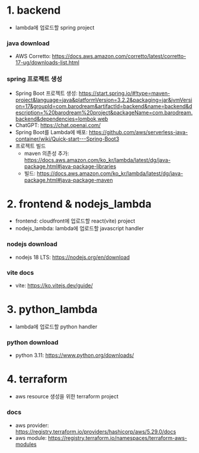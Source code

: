 # 1. backend

- lambda에 업로드할 spring project

### java download

- AWS Corretto: https://docs.aws.amazon.com/corretto/latest/corretto-17-ug/downloads-list.html

### spring 프로젝트 생성

- Spring Boot 프로젝트 생성: https://start.spring.io/#!type=maven-project&language=java&platformVersion=3.2.2&packaging=jar&jvmVersion=17&groupId=com.barodream&artifactId=backend&name=backend&description=%20barodream%20project&packageName=com.barodream.backend&dependencies=lombok,web
- ChatGPT: https://chat.openai.com/
- Spring Boot를 Lambda에 배포: https://github.com/aws/serverless-java-container/wiki/Quick-start---Spring-Boot3
- 프로젝트 빌드
  - maven 의존성 추가: https://docs.aws.amazon.com/ko_kr/lambda/latest/dg/java-package.html#java-package-libraries
  - 빌드: https://docs.aws.amazon.com/ko_kr/lambda/latest/dg/java-package.html#java-package-maven

# 2. frontend & nodejs_lambda

- frontend: cloudfront에 업로드할 react(vite) project
- nodejs_lambda: lambda에 업로드할 javascript handler

### nodejs download

- nodejs 18 LTS: https://nodejs.org/en/download

### vite docs

- vite: https://ko.vitejs.dev/guide/

# 3. python_lambda

- lambda에 업로드할 python handler

### python download

- python 3.11: https://www.python.org/downloads/

# 4. terraform

- aws resource 생성을 위한 terraform project

### docs

- aws provider: https://registry.terraform.io/providers/hashicorp/aws/5.29.0/docs
- aws module: https://registry.terraform.io/namespaces/terraform-aws-modules
